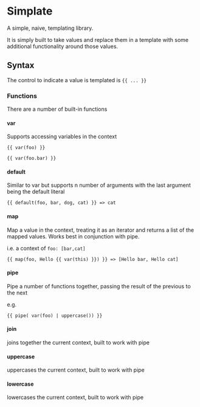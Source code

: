 # Simplate

A simple, naive, templating library.

It is simply built to take values and replace them in a template with some additional functionality around those values.

## Syntax

The control to indicate a value is templated is `{{ ... }}`

### Functions

There are a number of built-in functions

#### var

Supports accessing variables in the context

`{{ var(foo) }}`

`{{ var(foo.bar) }}`

#### default

Similar to var but supports n number of arguments with the last argument being the default literal

`{{ default(foo, bar, dog, cat) }} => cat`

#### map

Map a value in the context, treating it as an iterator and returns a list of the mapped values. Works best in conjunction with pipe.

i.e. a context of `foo: [bar,cat]`

`{{ map(foo, Hello {{ var(this) }}) }} => [Hello bar, Hello cat]`

#### pipe

Pipe a number of functions together, passing the result of the previous to the next

e.g.

`{{ pipe( var(foo) | uppercase()) }}`

#### join

joins together the current context, built to work with pipe

#### uppercase

uppercases the current context, built to work with pipe

#### lowercase

lowercases the current context, built to work with pipe
